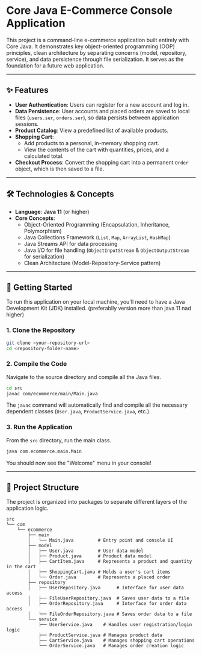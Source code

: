 # Core Java E-Commerce Console Application

This project is a command-line e-commerce application built entirely with Core Java. It demonstrates key object-oriented programming (OOP) principles, clean architecture by separating concerns (model, repository, service), and data persistence through file serialization. It serves as the foundation for a future web application.

-----

## ✨ Features

  * **User Authentication**: Users can register for a new account and log in.
  * **Data Persistence**: User accounts and placed orders are saved to local files (`users.ser`, `orders.ser`), so data persists between application sessions.
  * **Product Catalog**: View a predefined list of available products.
  * **Shopping Cart**:
      * Add products to a personal, in-memory shopping cart.
      * View the contents of the cart with quantities, prices, and a calculated total.
  * **Checkout Process**: Convert the shopping cart into a permanent `Order` object, which is then saved to a file.

-----

## 🛠️ Technologies & Concepts

  * **Language**: **Java 11** (or higher)
  * **Core Concepts**:
      * Object-Oriented Programming (Encapsulation, Inheritance, Polymorphism)
      * Java Collections Framework (`List`, `Map`, `ArrayList`, `HashMap`)
      * Java Streams API for data processing
      * Java I/O for file handling (`ObjectInputStream` & `ObjectOutputStream` for serialization)
      * Clean Architecture (Model-Repository-Service pattern)

-----

## 🚀 Getting Started

To run this application on your local machine, you'll need to have a Java Development Kit (JDK) installed. (preferablly version more than  java 11 nad higher)

### **1. Clone the Repository**

```bash
git clone <your-repository-url>
cd <repository-folder-name>
```

### **2. Compile the Code**

Navigate to the source directory and compile all the Java files.

```bash
cd src
javac com/ecommerce/main/Main.java
```

The `javac` command will automatically find and compile all the necessary dependent classes (`User.java`, `ProductService.java`, etc.).

### **3. Run the Application**

From the `src` directory, run the main class.

```bash
java com.ecommerce.main.Main
```

You should now see the "Welcome" menu in your console\!

-----

## 📁 Project Structure

The project is organized into packages to separate different layers of the application logic.

```
src
└── com
    └── ecommerce
        ├── main
        │   └── Main.java         # Entry point and console UI
        ├── model
        │   ├── User.java         # User data model
        │   ├── Product.java      # Product data model
        │   ├── CartItem.java     # Represents a product and quantity in the cart
        │   ├── ShoppingCart.java # Holds a user's cart items
        │   └── Order.java        # Represents a placed order
        ├── repository
        │   ├── UserRepository.java      # Interface for user data access
        │   ├── FileUserRepository.java  # Saves user data to a file
        │   ├── OrderRepository.java     # Interface for order data access
        │   └── FileOrderRepository.java # Saves order data to a file
        └── service
            ├── UserService.java    # Handles user registration/login logic
            ├── ProductService.java # Manages product data
            ├── CartService.java    # Manages shopping cart operations
            └── OrderService.java   # Manages order creation logic
```
